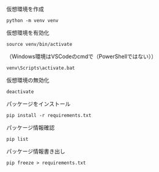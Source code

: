 仮想環境を作成
```
python -m venv venv
```

仮想環境を有効化
```
source venv/bin/activate
```

（Windows環境はVSCodeのcmdで（PowerShellではない））
```
venv\Scripts\activate.bat
```

仮想環境の無効化
```
deactivate
```

パッケージをインストール
```
pip install -r requirements.txt
```

パッケージ情報確認
```
pip list
```

パッケージ情報書き出し
```
pip freeze > requirements.txt
```